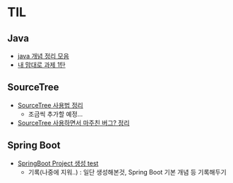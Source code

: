 # TIL
## Java
- [java 개념 정리 모음](https://github.com/heyjeong-go/TIL/blob/main/Java/Java.md)
- [내 맘대로 과제 1탄](https://github.com/heyjeong-go/TIL/blob/main/Java/FileControl_Study.md)
## SourceTree
- [SourceTree 사용법 정리](https://github.com/heyjeong-go/TIL/blob/main/SourceTree/SourceTree.md)
  + 조금씩 추가할 예정...
- [SourceTree 사용하면서 마주친 버그? 정리](https://github.com/heyjeong-go/TIL/blob/main/SourceTree/SourceTree_ErrorCollection.md)
## Spring Boot
- [SpringBoot Project 생성 test](https://github.com/heyjeong-go/SpringBoot_Study.git)
  + 기록(나중에 지워..) : 일단 생성해본것, Spring Boot 기본 개념 등 기록해두기